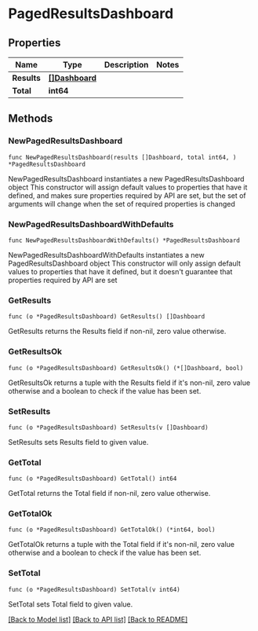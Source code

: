 # PagedResultsDashboard

## Properties

Name | Type | Description | Notes
------------ | ------------- | ------------- | -------------
**Results** | [**[]Dashboard**](Dashboard.md) |  | 
**Total** | **int64** |  | 

## Methods

### NewPagedResultsDashboard

`func NewPagedResultsDashboard(results []Dashboard, total int64, ) *PagedResultsDashboard`

NewPagedResultsDashboard instantiates a new PagedResultsDashboard object
This constructor will assign default values to properties that have it defined,
and makes sure properties required by API are set, but the set of arguments
will change when the set of required properties is changed

### NewPagedResultsDashboardWithDefaults

`func NewPagedResultsDashboardWithDefaults() *PagedResultsDashboard`

NewPagedResultsDashboardWithDefaults instantiates a new PagedResultsDashboard object
This constructor will only assign default values to properties that have it defined,
but it doesn't guarantee that properties required by API are set

### GetResults

`func (o *PagedResultsDashboard) GetResults() []Dashboard`

GetResults returns the Results field if non-nil, zero value otherwise.

### GetResultsOk

`func (o *PagedResultsDashboard) GetResultsOk() (*[]Dashboard, bool)`

GetResultsOk returns a tuple with the Results field if it's non-nil, zero value otherwise
and a boolean to check if the value has been set.

### SetResults

`func (o *PagedResultsDashboard) SetResults(v []Dashboard)`

SetResults sets Results field to given value.


### GetTotal

`func (o *PagedResultsDashboard) GetTotal() int64`

GetTotal returns the Total field if non-nil, zero value otherwise.

### GetTotalOk

`func (o *PagedResultsDashboard) GetTotalOk() (*int64, bool)`

GetTotalOk returns a tuple with the Total field if it's non-nil, zero value otherwise
and a boolean to check if the value has been set.

### SetTotal

`func (o *PagedResultsDashboard) SetTotal(v int64)`

SetTotal sets Total field to given value.



[[Back to Model list]](../README.md#documentation-for-models) [[Back to API list]](../README.md#documentation-for-api-endpoints) [[Back to README]](../README.md)


